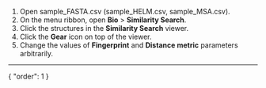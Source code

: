 1. Open sample_FASTA.csv (sample_HELM.csv, sample_MSA.csv).
2. On the menu ribbon, open **Bio** > **Similarity Search**.
3. Click the structures in the **Similarity Search** viewer.
4. Click the **Gear** icon on top of the viewer.
5. Change the values of **Fingerprint** and **Distance metric** parameters arbitrarily.
---
{
  "order": 1
}